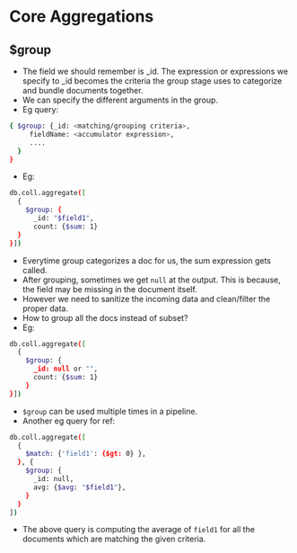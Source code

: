# Core Aggregations

## $group

- The field we should remember is _id. The expression or expressions we specify to _id becomes the criteria the group stage uses to categorize and bundle documents together.
- We can specify the different arguments in the group.
- Eg query:
```bash
{ $group: {_id: <matching/grouping criteria>,
     fieldName: <accumulator expression>,
     ....
  }
}
```
- Eg:
```bash
db.coll.aggregate([
  { 
    $group: {
      _id: "$field1",
      count: {$sum: 1}
  }
}])
```
- Everytime group categorizes a doc for us, the sum expression gets called.
- After grouping, sometimes we get `null` at the output. This is because, the field may be missing in the document itself.
- However we need to sanitize the incoming data and clean/filter the proper data.
- How to group all the docs instead of subset?
- Eg:
```bash
db.coll.aggregate([
  {
    $group: {
      _id: null or "",
      count: {$sum: 1}
    }
}])
```
- `$group` can be used multiple times in a pipeline.
- Another eg query for ref:
```bash
db.coll.aggregate([
  {
    $match: {'field1': {$gt: 0} },
  }, {
    $group: {
      _id: null,
      avg: {$avg: "$field1"},
    }
  }
])
```
- The above query is computing the average of `field1` for all the documents which are matching the given criteria.
